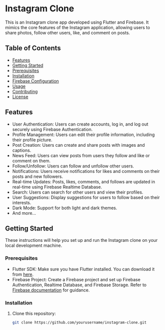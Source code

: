 # Instagram Clone

This is an Instagram clone app developed using Flutter and Firebase. It mimics the core features of the Instagram application, allowing users to share photos, follow other users, like, and comment on posts.

## Table of Contents

- [Features](#features)
- [Getting Started](#getting-started)
- [Prerequisites](#prerequisites)
- [Installation](#installation)
- [Firebase Configuration](#firebase-configuration)
- [Usage](#usage)
- [Contributing](#contributing)
- [License](#license)

## Features

- User Authentication: Users can create accounts, log in, and log out securely using Firebase Authentication.
- Profile Management: Users can edit their profile information, including their profile picture.
- Post Creation: Users can create and share posts with images and captions.
- News Feed: Users can view posts from users they follow and like or comment on them.
- Follow/Unfollow: Users can follow and unfollow other users.
- Notifications: Users receive notifications for likes and comments on their posts and new followers.
- Real-time Updates: Posts, likes, comments, and follows are updated in real-time using Firebase Realtime Database.
- Search: Users can search for other users and view their profiles.
- User Suggestions: Display suggestions for users to follow based on their interests.
- Dark Mode: Support for both light and dark themes.
- And more...

## Getting Started

These instructions will help you set up and run the Instagram clone on your local development machine.

### Prerequisites

- Flutter SDK: Make sure you have Flutter installed. You can download it from [here](https://flutter.dev/docs/get-started/install).
- Firebase Project: Create a Firebase project and set up Firebase Authentication, Realtime Database, and Firebase Storage. Refer to [Firebase documentation](https://firebase.google.com/docs) for guidance.

### Installation

1. Clone this repository:

   ```bash
   git clone https://github.com/yourusername/instagram-clone.git
